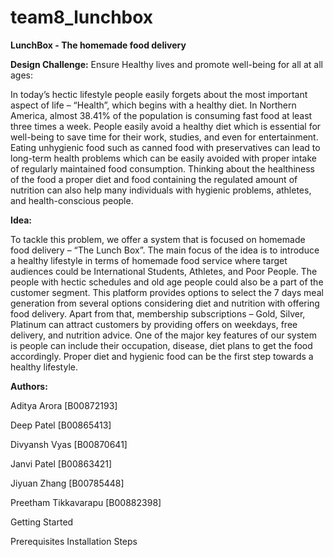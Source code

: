 # team8_lunchbox

**LunchBox - The homemade food delivery**


**Design Challenge:**
Ensure Healthy lives and promote well-being for all at all ages:

In today’s hectic lifestyle people easily forgets about the most important aspect of life – “Health”, which begins with a healthy diet. In Northern America, almost 38.41% of the population is consuming fast food at least three times a week. People easily avoid a healthy diet which is essential for well-being to save time for their work, studies, and even for entertainment. Eating unhygienic food such as canned food with preservatives can lead to long-term health problems which can be easily avoided with proper intake of regularly maintained food consumption. Thinking about the healthiness of the food a proper diet and food containing the regulated amount of nutrition can also help many individuals with hygienic problems, athletes, and health-conscious people.

**Idea:**

To tackle this problem, we offer a system that is focused on homemade food delivery – “The Lunch Box”. The main focus of the idea is to introduce a healthy lifestyle in terms of homemade food service where target audiences could be International Students, Athletes, and Poor People. The people with hectic schedules and old age people could also be a part of the customer segment.  This platform provides options to select the 7 days meal generation from several options considering diet and nutrition with offering food delivery. Apart from that, membership subscriptions – Gold, Silver, Platinum can attract customers by providing offers on weekdays, free delivery, and nutrition advice. One of the major key features of our system is people can include their occupation, disease, diet plans to get the food accordingly. Proper diet and hygienic food can be the first step towards a healthy lifestyle. 


**Authors:**

Aditya Arora [B00872193]

Deep Patel [B00865413]

Divyansh Vyas [B00870641]

Janvi Patel [B00863421]

Jiyuan Zhang [B00785448]

Preetham Tikkavarapu [B00882398]


Getting Started

Prerequisites
Installation Steps
